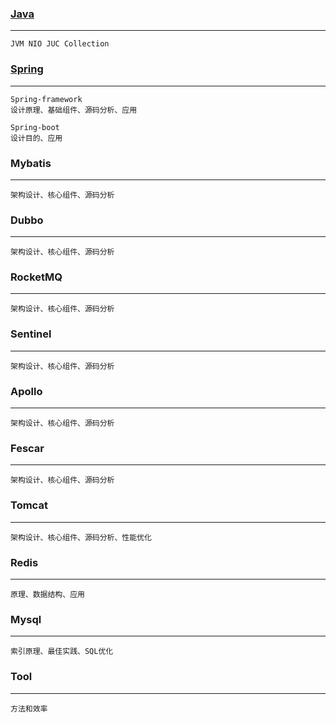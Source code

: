 ### [Java](https://github.com/middleware-tech/blog/wiki/Java)
***
```
JVM NIO JUC Collection
```

### [Spring](https://github.com/middleware-tech/blog/wiki/Spring)
***
```
Spring-framework
设计原理、基础组件、源码分析、应用
```
```
Spring-boot
设计目的、应用
```

### Mybatis
***
```
架构设计、核心组件、源码分析
```

### Dubbo
***
```
架构设计、核心组件、源码分析
```

### RocketMQ
***
```
架构设计、核心组件、源码分析
```

### Sentinel
***
```
架构设计、核心组件、源码分析
```

### Apollo
***
```
架构设计、核心组件、源码分析
```

### Fescar
***
```
架构设计、核心组件、源码分析
```

### Tomcat
***
```
架构设计、核心组件、源码分析、性能优化
```

### Redis
***
```
原理、数据结构、应用
```

### Mysql
***
```
索引原理、最佳实践、SQL优化
```

### Tool
***
```
方法和效率
```
